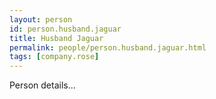```yaml
---
layout: person
id: person.husband.jaguar
title: Husband Jaguar
permalink: people/person.husband.jaguar.html
tags: [company.rose]
---
```


Person details...